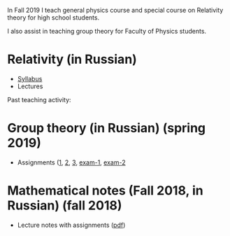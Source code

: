 In Fall 2019 I teach general physics course and special course on Relativity theory for high school students.

I also assist in teaching group theory for Faculty of Physics students.
# Relativity (in Russian)
* <a href='/teaching/relativity/relativity_syllabus.pdf'>Syllabus</a>
* Lectures

Past teaching activity:

# Group theory (in Russian) (spring 2019)
* Assignments (<a href="group_theory/gt1.pdf">1</a>, <a href="group_theory/gt2.pdf">2</a>, <a href="group_theory/gt3.pdf">3</a>, <a href="group_theory/examset1.pdf">exam-1</a>, <a href="group_theory/examset2.pdf">exam-2</a>

# Mathematical notes (Fall 2018, in Russian) (fall 2018)
* Lecture notes with assignments (<a href="dg/assignments.pdf">pdf</a>)
